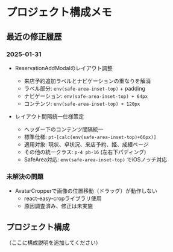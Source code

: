 # プロジェクト構成メモ

## 最近の修正履歴

### 2025-01-31 
- ReservationAddModalのレイアウト調整
  - 来店予約追加ラベルとナビゲーションの重なりを解消
  - ラベル部分: `env(safe-area-inset-top)` + padding
  - ナビゲーション: `env(safe-area-inset-top) + 64px`
  - コンテンツ: `env(safe-area-inset-top) + 120px`

- レイアウト間隔統一仕様策定
  - ヘッダー下のコンテンツ間隔統一
  - 標準仕様: `pt-[calc(env(safe-area-inset-top)+66px)]`
  - 適用対象: 現状、卓状況、来店予約、姫、成績ページ
  - その他の統一クラス: `p-4 pb-16` (左右下パディング)
  - SafeArea対応: `env(safe-area-inset-top)` でiOSノッチ対応

### 未解決の問題
- AvatarCropperで画像の位置移動（ドラッグ）が動作しない
  - react-easy-cropライブラリ使用
  - 原因調査済み、修正は未実施

## プロジェクト構成
（ここに構成説明を追加してください）
